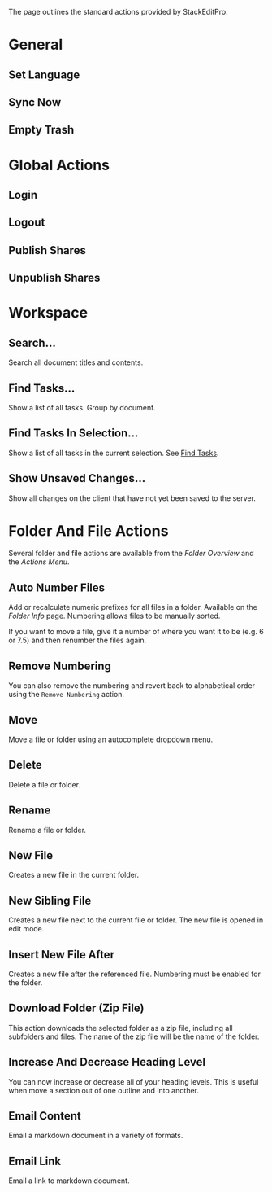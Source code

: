 The page outlines the standard actions provided by StackEditPro.

# General
## Set Language
## Sync Now
## Empty Trash

# Global Actions
## Login
## Logout


## Publish Shares
## Unpublish Shares

# Workspace
## Search...
Search all document titles and contents.

## Find Tasks...
Show a list of all tasks.  Group by document.

## Find Tasks In Selection...
Show a list of all tasks in the current selection.  See [Find Tasks](#find-tasks).

## Show Unsaved Changes...
 Show all changes on the client that have not yet been saved to the server.
    
# Folder And File Actions
Several folder and file actions are available from the *Folder Overview* and the *Actions Menu*.

## Auto Number Files
Add or recalculate numeric prefixes for all files in a folder.  Available on the *Folder Info* page.
Numbering allows files to be manually sorted.

If you want to move a file, give it a number of where you want it to be (e.g. 6 or 7.5) and then renumber the files again.

## Remove Numbering
You can also remove the numbering and revert back to alphabetical order using the `Remove Numbering` action.

## Move
Move a file or folder using an autocomplete dropdown menu.
## Delete
Delete a file or folder.
## Rename
Rename a file or folder.
## New File
Creates a new file in the current folder.
## New Sibling File
Creates a new file next to the current file or folder.  The new file is opened in edit mode.
## Insert New File After
Creates a new file after the referenced file.  Numbering must be enabled for the folder.
## Download Folder (Zip File)
This action downloads the selected folder as a zip file, including all subfolders and files.  The name of the zip file will be the name of the folder.
## Increase And Decrease Heading Level
You can now increase or decrease all of your heading levels.  This is useful when move a section out of one outline and into another.
## Email Content
Email a markdown document in a variety of formats.
## Email Link
Email a link to markdown document.

<!--stackedit_data:
eyJoaXN0b3J5IjpbLTExNDExMzE4MTMsLTU4MzM2MDUwMCwxMz
UzMDcwMDI1LDE1NzQ2NzA3NzUsMjMwMjUxMDk5LC05OTkwNDkz
NDUsNDkyNjc0MjIwLDU4MTQ5NDg1LDEyNzE4Njc3ODIsNDIzMD
A1NzA4LDk1OTMwMzU3NSw0NTU5ODY1ODVdfQ==
-->